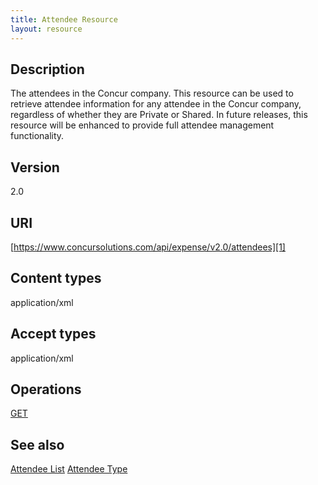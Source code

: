 ```yaml
---
title: Attendee Resource 
layout: resource
---
```


## Description
The attendees in the Concur company. This resource can be used to retrieve attendee information for any attendee in the Concur company, regardless of whether they are Private or Shared. In future releases, this resource will be enhanced to provide full attendee management functionality.

## Version
2.0

## URI
[https://www.concursolutions.com/api/expense/v2.0/attendees][1]

## Content types
application/xml

## Accept types
application/xml

## Operations
[GET][2]

## See also
[Attendee List][3] 
[Attendee Type ][4]

[1]: https://www.concursolutions.com/api/expense/v2.0/attendees
[2]: https://developer.concur.com/attendee/attendee-resource/attendee-resource-get
[3]: https://developer.concur.com/attendee/attendee-list-resource
[4]: https://developer.concur.com/attendee/attendee-type-resource
